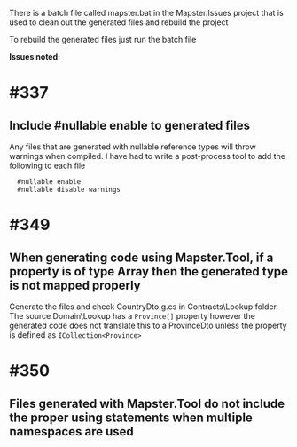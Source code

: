 There is a batch file called mapster.bat in the Mapster.Issues project that is used to clean out the generated files and rebuild the project

To rebuild the generated files just run the batch file

**Issues noted:**

  # #337
  ## Include #nullable enable to generated files 
  Any files that are generated with nullable reference types will throw warnings when compiled. I have had to write a post-process tool to add the following to each file

  ```
    #nullable enable
    #nullable disable warnings
  ```

  # #349 
  ## When generating code using Mapster.Tool, if a property is of type Array then the generated type is not mapped properly
  Generate the files and check CountryDto.g.cs in Contracts\Lookup folder. The source Domain\Lookup has a `Province[]` property however
  the generated code does not translate this to a ProvinceDto unless the property is defined as `ICollection<Province>`

  # #350
  ## Files generated with Mapster.Tool do not include the proper using statements when multiple namespaces are used

